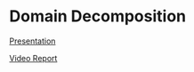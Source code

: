 # Domain Decomposition

<a href="https://docs.google.com/presentation/d/1UZRlsMPI0XN2f0BfCznqgBn5XJzzJ7XP/edit?usp=sharing&ouid=109721353072743592573&rtpof=true&sd=true">Presentation</a>

<a href="DD Report.mp4">Video Report</a>
